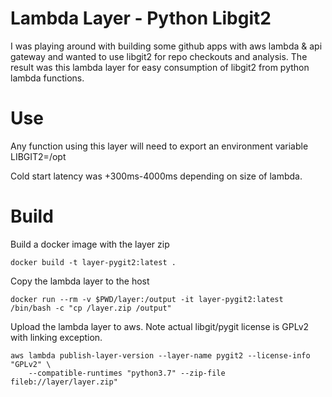 # Lambda Layer - Python Libgit2

I was playing around with building some github apps with aws lambda & api gateway and 
wanted to use libgit2 for repo checkouts and analysis. The result was this lambda layer
for easy consumption of libgit2 from python lambda functions.

# Use

Any function using this layer will need to export an environment variable LIBGIT2=/opt

Cold start latency was +300ms-4000ms depending on size of lambda.

# Build

Build a docker image with the layer zip 

```shell
docker build -t layer-pygit2:latest .
```


Copy the lambda layer to the host

```shell
docker run --rm -v $PWD/layer:/output -it layer-pygit2:latest /bin/bash -c "cp /layer.zip /output"
```


Upload the lambda layer to aws. Note actual libgit/pygit license is GPLv2 with linking exception.

```shell
aws lambda publish-layer-version --layer-name pygit2 --license-info "GPLv2" \
    --compatible-runtimes "python3.7" --zip-file fileb://layer/layer.zip"
```
